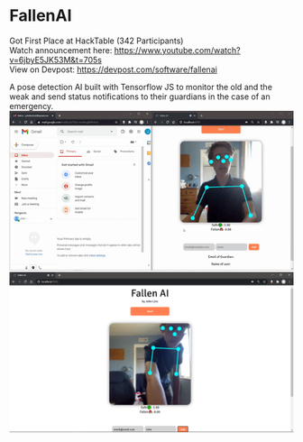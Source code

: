 # FallenAI

Got First Place at HackTable (342 Participants) <br/>
Watch announcement here: https://www.youtube.com/watch?v=6jbyE5JK53M&t=705s <br/>
View on Devpost: https://devpost.com/software/fallenai <br/>

A pose detection AI built with Tensorflow JS to monitor the old and the weak and send status notifications to their guardians in the case of an emergency.
<img src="demo.gif"/>
<img src="screenshot.png"/>

